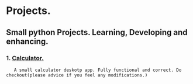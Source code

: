 # Projects.

## Small python Projects. Learning, Developing and enhancing.

### 1. [Calculator.](https://github.com/Sivananda-Panda/project/blob/master/Desktop%20Apps/calculator.py)
       A small calculator deskotp app. Fully functional and correct. Do checkout(please advice if you feel any modifications.) 
